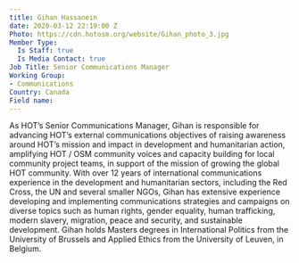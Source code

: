 ```yaml
---
title: Gihan Hassanein
date: 2020-03-12 22:19:00 Z
Photo: https://cdn.hotosm.org/website/Gihan_photo_3.jpg
Member Type:
  Is Staff: true
  Is Media Contact: true
Job Title: Senior Communications Manager
Working Group:
- Communications
Country: Canada
Field name: 
---
```


As HOT’s Senior Communications Manager, Gihan is responsible for advancing HOT’s external communications objectives of raising awareness around HOT’s mission and impact  in development and humanitarian action, amplifying HOT / OSM community voices  and capacity building for local community project teams, in support of the mission of growing the global HOT community. With over 12 years of international communications experience in the development and humanitarian sectors, including the Red Cross, the UN and several smaller NGOs, Gihan has extensive experience developing and implementing communications strategies and campaigns on diverse topics such as human rights, gender equality, human trafficking, modern slavery, migration, peace and security, and sustainable development. Gihan holds Masters degrees in International Politics from the University of Brussels and Applied Ethics from the University of Leuven, in Belgium.